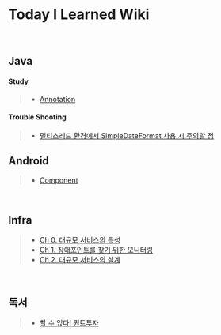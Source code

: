 # Today I Learned Wiki

<br/>

## Java
#### Study
> - [Annotation](https://github.com/eia51/TIL/blob/main/Java/Study/Annotation.md)
#### Trouble Shooting
> - [멀티스레드 환경에서 SimpleDateFormat 사용 시 주의할 점](https://github.com/eia51/TIL/blob/main/Java/TroubleShooting/caution_of_using_sdf_at_multi_thread.md)

## Android
> - [Component](https://github.com/eia51/TIL/blob/main/Android/android_component.md)
<br/>

## Infra
> - [Ch 0. 대규모 서비스의 특성](https://github.com/eia51/TIL/blob/main/Infra/0_feature_of_large_scale_server.md)
> - [Ch 1. 장애포인트를 찾기 위한 모니터링](https://github.com/eia51/TIL/blob/main/Infra/1_monitoring_indicator_for_find_fail_point.md)
> - [Ch 2. 대규모 서비스의 설계](https://github.com/eia51/TIL/blob/main/Infra/2_large_scale_service_design.md)

<br/>

## 독서
> - [할 수 있다! 퀀트투자](https://github.com/eia51/TIL/blob/main/Reading/0_do_it_quant.md)

<br/>
